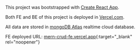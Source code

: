 This project was bootstrapped with [Create React App](https://github.com/facebook/create-react-app).

Both FE and BE of this project is deployed in [Vercel.com](https://vercel.com/).

All data are stored in [mongoDB Atlas](https://cloud.mongodb.com/) realtime cloud database.

FE deployed URL: [mern-crud-fe.vercel.app](https://mern-crud-fe.vercel.app/){:target="_blank" rel="noopener"}
